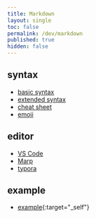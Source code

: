 ```yaml
---
title: Markdown
layout: single
toc: false
permalink: /dev/markdown
published: true
hidden: false
---
```


<head>
  <base target="_blank">
</head>

## syntax

- [basic syntax](https://www.markdownguide.org/basic-syntax/)
- [extended syntax](https://www.markdownguide.org/extended-syntax/)
- [cheat sheet](https://www.markdownguide.org/cheat-sheet/)
- [emoji](https://github.com/ikatyang/emoji-cheat-sheet)

## editor

- [VS Code](https://code.visualstudio.com/docs/languages/markdown)
- [Marp](https://marketplace.visualstudio.com/items?itemName=marp-team.marp-vscode)
- [typora](https://typora.io/)

## example

- [example](/dev/markdown_example){:target="\_self"}
